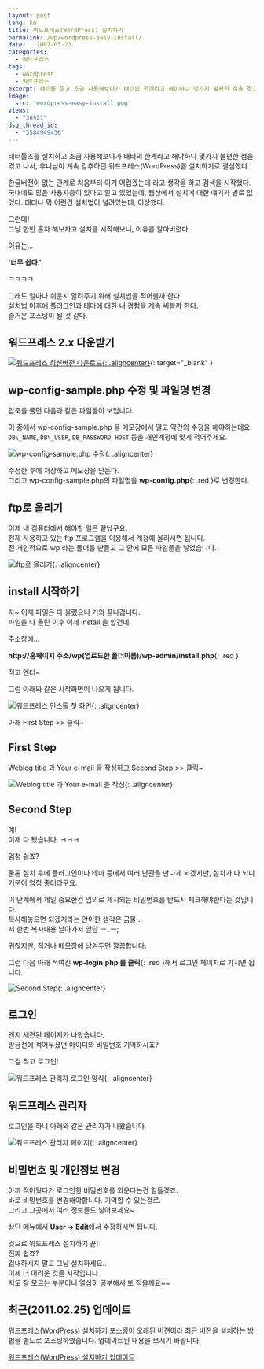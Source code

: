 ```yaml
---
layout: post
lang: ko
title: 워드프레스(WordPress) 설치하기
permalink: /wp/wordpress-easy-install/
date:   2007-05-23
categories:
  - 워드프레스
tags:
  - wordpress
  - 워드프레스
excerpt: 태터를 깔고 조금 사용해보다가 태터의 한계라고 해야하나 몇가지 불편한 점을 겪고 나서 후니님이 계속 강추하던 워드프레스(WordPress)를 설치하기로 결심했다. 한글버전이 없는 관계로 처음부터 이거 어렵겠는데 라고 생각을 하고 검색을 시작했다. 국내에도 많은 사용자층이 있다고 알고 있었는데, 웹상에서 설치에 대한 얘기가 별로 없었다. 태터나 뭐 이런건 설치법이 널려있는데, 이상했다. 그런데! 그냥 한번 혼자 해보자고 설치를 시작해보니, 이유를 알아버렸다. 이유는… 너무 쉽다. 그래도 얼마나 쉬운지 알려주기 위해 설치법을 적어볼까 한다. 설치법 이후에 플러그인과 테마에 대한 내 경험을 계속 써볼까 한다. 즐거운 포스팅이 될 것 같다. [...]
image:
  src: 'wordpress-easy-install.png'
views:
  - "36921"
dsq_thread_id:
  - "3584949436"
---
```


태터툴즈를 설치하고 조금 사용해보다가 태터의 한계라고 해야하나 몇가지 불편한 점을 겪고 나서, 후니님이 계속 강추하던 워드프레스(WordPress)를 설치하기로 결심했다.
  
한글버전이 없는 관계로 처음부터 이거 어렵겠는데 라고 생각을 하고 검색을 시작했다. 국내에도 많은 사용자층이 있다고 알고 있었는데, 웹상에서 설치에 대한 얘기가 별로 없었다. 태터나 뭐 이런건 설치법이 널려있는데, 이상했다.

그런데!  
그냥 한번 혼자 해보자고 설치를 시작해보니, 이유를 알아버렸다.
  
이유는...

**'너무 쉽다.'**

ㅋㅋㅋㅋ

그래도 얼마나 쉬운지 알려주기 위해 설치법을 적어볼까 한다.  
설치법 이후에 플러그인과 테마에 대한 내 경험을 계속 써볼까 한다.    
즐거운 포스팅이 될 것 같다.

## 워드프레스 2.x 다운받기

[![워드프레스 최신버전 다운로드](/assets/img/2007/wp_install_01.gif){: .aligncenter}](//wordpress.org/latest.zip){: target="_blank" }

## wp-config-sample.php 수정 및 파일명 변경

압축을 풀면 다음과 같은 파일들이 보입니다.

이 중에서 wp-config-sample.php 을 메모장에서 열고 약간의 수정을 해야하는데요.  
`DB\_NAME`, `DB\_USER`, `DB_PASSWORD`, `HOST` 등을 개인계정에 맞게 적어주세요.

![wp-config-sample.php 수정](/assets/img/2007/wp_install_02.gif){: .aligncenter}

수정한 후에 저장하고 메모장을 닫는다.  
그리고 wp-config-sample.php의 파일명을 **wp-config.php**{: .red }로 변경한다.

## ftp로 올리기

이제 내 컴퓨터에서 해야할 일은 끝났구요.  
현재 사용하고 있는 ftp 프로그램을 이용해서 계정에 올리시면 됩니다.  
전 개인적으로 wp 라는 폴더를 만들고 그 안에 모든 파일들을 넣었습니다.

![ftp로 올리기](/assets/img/2007/wp_install_03.gif){: .aligncenter}

## install 시작하기

자~ 이제 파일은 다 올렸으니 거의 끝나갑니다.  
파일을 다 올린 이후 이제 install 을 할건데.
  
주소창에...

**http://홈페이지 주소/wp(업로드한 폴더이름)/wp-admin/install.php**{: .red }

적고 엔터~

그럼 아래와 같은 시작화면이 나오게 됩니다.

![워드프레스 인스톨 첫 화면](/assets/img/2007/wp_install_04.gif){: .aligncenter}

아래 First Step >> 클릭~

## First Step

Weblog title 과 Your e-mail 을 작성하고 Second Step >> 클릭~

![Weblog title 과 Your e-mail 을 작성](/assets/img/2007/wp_install_05.gif){: .aligncenter}

## Second Step

예!  
이제 다 됐습니다. ㅋㅋㅋ
  
엄청 쉽죠?
  
물론 설치 후에 플러그인이나 테마 등에서 여러 난관을 만나게 되겠지만, 설치가 다 되니 기분이 엄청 좋더라구요.

이 단계에서 제일 중요한건 임의로 제시되는 비밀번호를 반드시 체크해야한다는 것입니다.  
복사해놓으면 되겠지라는 안이한 생각은 금물...  
저 한번 복사내용 날아가서 암담 ㅡ..ㅡ;
  
귀찮지만, 적거나 메모장에 남겨두면 깔끔합니다.

그런 다음 아래 적여진 **wp-login.php 를 클릭**{: .red }해서 로그인 페이지로 가시면 됩니다.

![Second Step](/assets/img/2007/wp_install_06.gif){: .aligncenter}

## 로그인

왠지 세련된 페이지가 나왔습니다.  
방금전에 적어두셨던 아이디와 비밀번호 기억하시죠?
  
그걸 적고 로그인!

![워드프레스 관리자 로그인 양식](/assets/img/2007/wp_install_07.gif){: .aligncenter}

## 워드프레스 관리자

로그인을 하니 아래와 같은 관리자가 나왔습니다.

![워드프레스 관리자 페이지](/assets/img/2007/wp_install_08.gif){: .aligncenter}

## 비밀번호 및 개인정보 변경

아까 적어뒀다가 로그인한 비밀번호를 외운다는건 힘들겠죠.  
바로 비밀번호를 변경해야합니다. 기억할 수 있는걸로.  
그리고 그곳에서 여러 정보들도 넣어보세요~

상단 메뉴에서 **User -> Edit**에서 수정하시면 됩니다.

것으로 워드프레스 설치하기 끝!  
진짜 쉽죠?  
겁내하시지 말고 그냥 설치하세요..  
이제 더 어려운 것들 시작입니다.  
저도 잘 모르는 부분이니 열심히 공부해서 또 적을께요~~

## 최근(2011.02.25) 업데이트

워드프레스(WordPress) 설치하기 포스팅이 오래된 버젼이라 최근 버젼을 설치하는 방법을 별도로 포스팅하였습니다. 업데이트된 내용을 보시기 바랍니다. 

[워드프레스(WordPress) 설치하기 업데이트](/wp/wordpress-easy-install-2011-update/)
